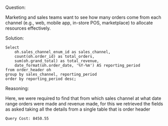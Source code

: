 Question:

Marketing and sales teams want to see how many orders come from each channel (e.g., web, mobile app, in-store POS, marketplace) to allocate resources effectively.

Solution:
```
Select 
    oh.sales_channel_enum_id as sales_channel,  
    count(oh.order_id) as total_orders,  
    sum(oh.grand_total) as total_revenue,  
    date_format(oh.order_date, '%Y-%m') AS reporting_period  
from order_header oh  
group by sales_channel, reporting_period  
order by reporting_period desc;
```

Reasoning:

Here, we were required to find that from which sales channel at what date range orders were made and revenue made, for this we retrieved the fields as asked taking all the details from a single table that is order header

```
Query Cost: 8450.55
``` 




